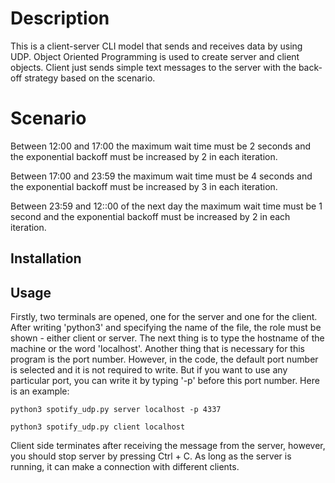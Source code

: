# Description

This is a client-server CLI model that sends and receives data by using UDP. Object Oriented Programming is used to create server and client objects. Client just sends simple text messages to the server with the back-off strategy based on the scenario.

# Scenario

Between 12:00 and 17:00 the maximum wait time must be 2 seconds and the exponential backoff must be increased by 2 in each iteration.

Between 17:00 and 23:59 the maximum wait time must be 4 seconds and the exponential backoff must be increased by 3 in each iteration.

Between 23:59 and 12::00 of the next day the maximum wait time must be 1 second and the exponential backoff must be increased by 2 in each iteration.

## Installation

## Usage

Firstly, two terminals are opened, one for the server and one for the client. After writing 'python3' and specifying the name of the file, the role must be shown - either client or server. The next thing is to type the hostname of the machine or the word 'localhost'. Another thing that is necessary for this program is the port number. However, in the code, the default port number is selected and it is not required to write. But if you want to use any particular port, you can write it by typing '-p' before this port number.  Here is an example:
```
python3 spotify_udp.py server localhost -p 4337

python3 spotify_udp.py client localhost
```


Client side terminates after receiving the message from the server, however, you should stop server by pressing Ctrl + C. As long as the server is running, it can make a connection with different clients. 

